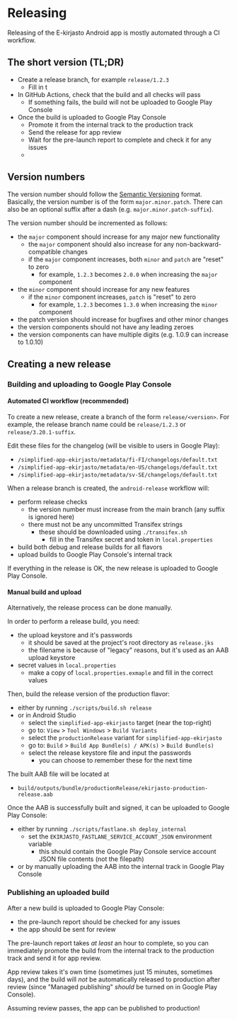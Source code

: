 # Releasing

Releasing of the E-kirjasto Android app is mostly automated through a CI workflow.

## The short version (TL;DR)

- Create a release branch, for example `release/1.2.3`
    - Fill in t
- In GitHub Actions, check that the build and all checks will pass
    - If something fails, the build will not be uploaded to Google Play Console
- Once the build is uploaded to Google Play Console
    - Promote it from the internal track to the production track
    - Send the release for app review
    - Wait for the pre-launch report to complete and check it for any issues
    - 


## Version numbers

The version number should follow the [Semantic Versioning](https://semver.org/) format.
Basically, the version number is of the form `major.minor.patch`.
There can also be an optional suffix after a dash (e.g. `major.minor.patch-suffix`).

The version number should be incremented as follows:
- the `major` component should increase for any major new functionality
    - the `major` component should also increase for any non-backward-compatible changes
    - if the `major` component increases, both `minor` and `patch` are "reset" to zero
        - for example, `1.2.3` becomes `2.0.0` when increasing the `major` component
- the `minor` component should increase for any new features
    - if the `minor` component increases, `patch` is "reset" to zero
        - for example, `1.2.3` becomes `1.3.0` when increasing the `minor` component
- the patch version should increase for bugfixes and other minor changes
- the version components should not have any leading zeroes
- the version components can have multiple digits (e.g. 1.0.9 can increase to 1.0.10)


## Creating a new release

### Building and uploading to Google Play Console

#### Automated CI workflow (recommended)

To create a new release, create a branch of the form `release/<version>`.
For example, the release branch name could be `release/1.2.3` or `release/3.20.1-suffix`.

Edit these files for the changelog (will be visible to users in Google Play):
- `/simplified-app-ekirjasto/metadata/fi-FI/changelogs/default.txt`
- `/simplified-app-ekirjasto/metadata/en-US/changelogs/default.txt`
- `/simplified-app-ekirjasto/metadata/sv-SE/changelogs/default.txt`

When a release branch is created, the `android-release` workflow will:
- perform release checks
    - the version number must increase from the main branch (any suffix is ignored here)
    - there must not be any uncommitted Transifex strings
        - these should be downloaded using `./transifex.sh`
            - fill in the Transifex secret and token in `local.properties`
- build both debug and release builds for all flavors
- upload builds to Google Play Console's internal track

If everything in the release is OK, the new release is uploaded to Google Play Console.

#### Manual build and upload

Alternatively, the release process can be done manually.

In order to perform a release build, you need:
- the upload keystore and it's passwords
    - it should be saved at the project's root directory as `release.jks`
    - the filename is because of "legacy" reasons, but it's used as an AAB upload keystore
- secret values in `local.properties`
    - make a copy of `local.properties.exmaple` and fill in the correct values

Then, build the release version of the production flavor:
- either by running `./scripts/build.sh release`
- or in Android Studio
    - select the `simplified-app-ekirjasto` target (near the top-right)
    - go to: `View` > `Tool Windows` > `Build Variants`
    - select the `productionRelease` variant for `simplified-app-ekirjasto`
    - go to: `Build` > `Build App Bundle(s) / APK(s)` > `Build Bundle(s)`
    - select the release keystore file and input the passwords
        - you can choose to remember these for the next time

The built AAB file will be located at
- `build/outputs/bundle/productionRelease/ekirjasto-production-release.aab`

Once the AAB is successfully built and signed, it can be uploaded to Google Play Console:
- either by running `./scripts/fastlane.sh deploy_internal`
    - set the `EKIRJASTO_FASTLANE_SERVICE_ACCOUNT_JSON` environment variable
        - this should contain the Google Play Console service account JSON file contents (not the filepath)
- or by manually uploading the AAB into the internal track in Google Play Console

### Publishing an uploaded build

After a new build is uploaded to Google Play Console:
- the pre-launch report should be checked for any issues
- the app should be sent for review

The pre-launch report takes *at least* an hour to complete, so you can
immediately promote the build from the internal track to the production track
and send it for app review.

App review takes it's own time (sometimes just 15 minutes, sometimes days),
and the build will *not* be automatically released to production after review
(since "Managed publishing" *should* be turned on in Google Play Console).

Assuming review passes, the app can be published to production!
